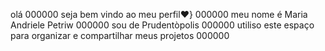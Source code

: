 olá
000000
seja bem vindo ao meu perfil❤️}
000000
meu nome é Maria Andriele Petriw
000000
sou de Prudentòpolis
000000
utiliso este espaço para organizar e compartilhar meus projetos
000000
